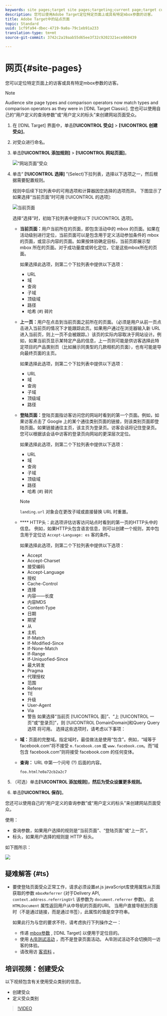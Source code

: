 ```yaml
---
keywords: site pages;target site pages;targeting;current page;target current page;previous page;target previous page;landing page;target landing page;mbox;target mbox
description: 您可以使用Adobe Target定位特定页面上或具有特定mbox参数的访客。
title: Adobe Target中的站点页面
topic: Standard
uuid: 1cf9fa94-dbec-4719-9a0a-79c1eb91a233
translation-type: tm+mt
source-git-commit: 3742c2a19aab55d65ee3f32c9202321ece860439

---
```



# 网页{#site-pages}

您可以定位特定页面上的访客或具有特定mbox参数的访客。

>[!NOTE]
>
>Audience site page types and comparison operators now match types and comparison operators as they were in [!DNL Target Classic]. 您也可以使用自己的“用户定义的查询参数”或“用户定义的标头”来创建网站页面受众。

1. 在 [!DNL Target] 界面中，单击&#x200B;**[!UICONTROL 受众]** &gt; **[!UICONTROL 创建受众]**。
1. 对受众进行命名。
1. 单击&#x200B;**[!UICONTROL 添加规则]** &gt; **[!UICONTROL 网站页面]**。

   ![“网站页面”受众](assets/target_site_pages.png)

1. 单击“ **[!UICONTROL 选择]** ”(Select)下拉列表，选择以下选项之一，然后根据需要配置规则。

   规则中后续下拉列表中的可用选项和计算器因您选择的选项而异。 下图显示了如果选择“当前页面”时可用 [!UICONTROL 的选项]:

   ![当前页面](/help/c-target/c-audiences/c-target-rules/assets/current-page.png)

   选择“选择”时，初始下拉列表中提供以下 [!UICONTROL 选项]。

   * **当前页面：**&#x200B;用户当前所在的页面，即包含活动中的 mbox 的页面。如果在活动级别进行定位，当前页面可以是包含用于定义活动参加条件的 mbox 的页面，或显示内容的页面。如果按体验确定目标，当前页即展示型 mbox 所在的页面。对于成功量度或转化定位，它是这些mbox所在的页面。

      如果选择此选项，则第二个下拉列表中提供以下选项：

      * URL
      * 域
      * 查询
      * 子域
      * 顶级域
      * 路径
      * 哈希 (#) 碎片
   * **上一页：**&#x200B;用户在点击到当前页面之前所在的页面。（必须是用户从前一页点击进入当前页的情况下才能跟踪此页。如果用户通过在浏览器输入新 URL 进入当前页，则上一页不会被跟踪。）该页的实际内容取决于网站设计。例如，如果当前页显示某特定产品的信息，上一页则可能是供访客选择此特定项目的产品类别页（比如展示同类型的几款相机的页面），也有可能是导向最终页面的主页。

      如果选择此选项，则第二个下拉列表中提供以下选项：

      * URL
      * 域
      * 查询
      * 子域
      * 顶级域
      * 路径
   * **登陆页面：**&#x200B;登陆页面指访客访问您的网站时看到的第一个页面。例如，如果访客点击了 Google 上的某个通往类别页面的链接，则该类别页面即登陆页面。如果链接通往主页，该主页为登录页。访客会话将记住登录页。您可以根据该会话中访客的登录页向网站的更深层次定位。

      如果选择此选项，则第二个下拉列表中提供以下选项：

      * URL
      * 域
      * 查询
      * 子域
      * 顶级域
      * 路径
      * 哈希 (#) 碎片
      >[!NOTE]
      >
      >`landing.url` 对象会在更改子域或直接替换 URL 时重置。

   * **** HTTP头：此选项评估访客访问站点时看到的第一页的HTTP头中的信息。 例如，如果HTTP头包含语言信息，则可以创建一个规则，其中包含用于定位访 `Accept-Language: es` 客的条件。

      如果选择此选项，则第二个下拉列表中提供以下选项：

      * Accept
      * Accept-Charset
      * 接受编码
      * Accept-Language
      * 授权
      * Cache-Control
      * 连接
      * 内容——长度
      * 内容MDS
      * Content-Type
      * 日期
      * 期望
      * 从
      * 主机
      * If-Match
      * If-Modified-Since
      * If-None-Match
      * If-Range
      * If-Uniquofied-Since
      * 最大转发
      * Pragma
      * 代理授权
      * 范围
      * Referer
      * TE
      * 升级
      * User-Agent
      * Via
      * 警告
   如果选择“当前页 [!UICONTROL 面]”、“上 [!UICONTROL 一页”或“登录页]”，则 [!UICONTROL DomainDomain]和Query Query选项  将可用。 选择这些选项时，请考虑以下事项：

   * **域：**&#x200B;页面的完整域。指定域时，最佳做法是使用“包含”。例如，“域等于 facebook.com”将不接受 `m.facebook.com` 或 `www.facebook.com`。而“域包含 facebook.com”则将接受 facebook.com 的任何变体。
   * **查询：** URL 中第一个问号 (?) 后面的内容。

      `foo.html?e0a72cb2a2c7`





1. （可选）单击&#x200B;**[!UICONTROL 添加规则]，然后为受众设置更多规则。**
1. 单击&#x200B;**[!UICONTROL 保存]**。

您还可以使用自己的“用户定义的查询参数”或“用户定义的标头”来创建网站页面受众。

使用：

* 查询参数，如果用户选择的规则是“当前页面”、“登陆页面”或“上一页”。
* 标头，如果用户选择的规则是 HTTP 标头。

如下图所示：

![](assets/site_pages.png)

## 疑难解答 {#ts}

* 要使登陆页面受众正常工作，请求必须设置at.js javaScript库使用属性从页面获取的参数 `mboxReferrer` (对于Delivery API, `context.address.referringUrl` 该参数为 `document.referrer` 参数)。 此 `HTMLDocument` 属性返回用户从中导航的页面的URI。 当用户直接导航到页面时（不是通过链接，而是通过书签），此属性的值是空字符串。

   如果此行为与您的要求不符，请考虑执行下列操作之一：

   * 传递 [mbox参数](/help/c-implementing-target/c-implementing-target-for-client-side-web/t-mbox-download/c-understanding-global-mbox/pass-parameters-to-global-mbox.md) , [!DNL Target] 以便用于定位目的。
   * 使用 [A/B测试活动](/help/c-activities/t-test-ab/test-ab.md) ，而不是登录页面活动。 A/B测试活动不会切换同一访客的体验。
   * 请改用访 [客资料](/help/c-target/c-audiences/c-target-rules/visitor-profile.md) 。

## 培训视频：创建受众

以下视频包含有关使用受众类别的信息。

* 创建受众
* 定义受众类别

>[!VIDEO](https://video.tv.adobe.com/v/17392?captions=chi_hans)
